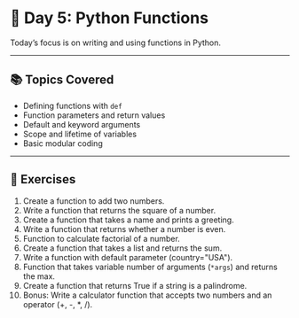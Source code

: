 # 📅 Day 5: Python Functions

Today’s focus is on writing and using functions in Python.

---

## 📚 Topics Covered

- Defining functions with `def`
- Function parameters and return values
- Default and keyword arguments
- Scope and lifetime of variables
- Basic modular coding

---

## 🎯 Exercises

1. Create a function to add two numbers.
2. Write a function that returns the square of a number.
3. Create a function that takes a name and prints a greeting.
4. Write a function that returns whether a number is even.
5. Function to calculate factorial of a number.
6. Create a function that takes a list and returns the sum.
7. Write a function with default parameter (country="USA").
8. Function that takes variable number of arguments (`*args`) and returns the max.
9. Create a function that returns True if a string is a palindrome.
10. Bonus: Write a calculator function that accepts two numbers and an operator (+, -, *, /).
